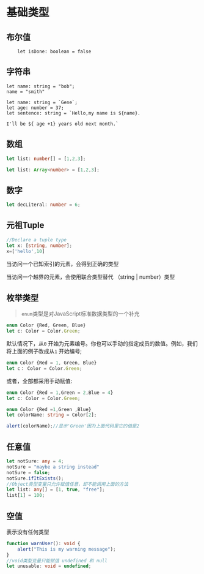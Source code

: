 # 基础类型



## 布尔值

```tsx
	let isDone: boolean = false
```



## 字符串

```tsx
let name: string = "bob";
name = "smith"

let name: string = `Gene`;
let age: number = 37;
let sentence: string = `Hello,my name is ${name}.

I'll be ${ age +1} years old next month.`
```



## 数组

```typescript
let list: number[] = [1,2,3];

let list: Array<number> = [1,2,3];
```



## 数字

```typescript
let decLiteral: number = 6;
```



## 元祖Tuple

```typescript
//Declare a tuple type
let x: [string, number];
x=['hello',10]
```

当访问一个已知索引的元素，会得到正确的类型

当访问一个越界的元素，会使用联合类型替代 （string | number）类型



## 枚举类型

> `enum`类型是对JavaScript标准数据类型的一个补充

```typescript
enum Color {Red, Green, Blue}
let c: Color = Color.Green;
```

默认情况下，从`0` 开始为元素编号。你也可以手动的指定成员的数值。例如，我们将上面的例子改成从`1` 开始编号;

```typescript
enum Color {Red = 1, Green, Blue}
let c： Color = Color.Green;
```

或者，全部都采用手动赋值:

```typescript
enum Color {Red = 1,Green = 2,Blue = 4}
let c: Color = Color.Green;

enum Color {Red =1,Green ,Blue}
let colorName: string = Color[2];

alert(colorName);//显示'Green'因为上面代码里它的值是2
```



## 任意值

```typescript
let notSure: any = 4;
notSure = "maybe a string instead"
notSure = false;
notSure.ifItExists();
//Object类型变量只允许赋值任意，却不能调用上面的方法
let list: any[] = [1, true, "free"];
list[1] = 100;
```



## 空值

表示没有任何类型

```typescript
function warnUser(): void {
    alert("This is my warning message");
}
//void类型变量只能赋值 undefined 和 null
let unusable: void = undefined;
```

